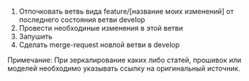 1. Отпочковать ветвь вида feature/[название моих изменений] от последнего состояния ветви develop
2. Провести необходиные изменения в этой ветви
3. Запушить
4. Сделать merge-request новлой ветви в develop

Примечание:
При зеркалирование каких либо статей, прошивок или моделей необходимо указывать ссылку на оригинальный источник.
